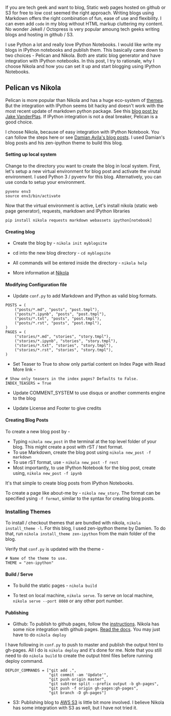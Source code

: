 <!--
.. title: Blogging with IPython Notebooks
.. slug: blogging-made-easy
.. date: 2014-10-01 15:08:31 UTC-07:00
.. tags: nikola, python, setup
.. link:
.. description: Blogging with IPython Notebooks
.. type: text
-->

If you are tech geek and want to blog, Static web pages hosted on github or S3 for free to low cost seemed the right approach.  Writing blogs using Markdown offers the right combination of fun, ease of use and flexibility.  I can even add `code` in my blog without HTML markup cluttering my content.  No wonder Jekell / Octopress is very popular amoung tech geeks writing blogs and hosting in github / S3.

I use Python a lot and really love IPython Notebooks.  I would like write my blogs in IPython notebooks and publish them.  This basically came down to two choices - Pelican and Nikola.  Both are static blog generator and have integration with IPython notebooks.  In this post, I try to rationale, why I choose Nikola and how you can set it up and start blogging using IPython Notebooks.

<!-- TEASER_END -->

## Pelican vs Nikola

Pelican is more popular than Nikola and has a huge eco-system of [themes](http://www.pelicanthemes.com/). But the integration with IPython seems bit hacky and doesn't work with the most recent update of markdown python package.  See this [blog post by Jake VanderPlas](http://jakevdp.github.io/blog/2013/12/05/static-interactive-widgets/).  If IPython integration is not a deal breaker, Pelican is a good choice.

I choose Nikola, because of easy integration with IPython Notebook.  You can follow the steps here or see [Damian Avila's blog posts](http://www.damian.oquanta.info/index.html).  I used Damian's blog posts and his zen-ipython theme to build this blog.

#### Setting up local system

Change to the directory you want to create the blog in local system.
First, let's setup a new virtual environment for blog post and activate the virutal environment.  I used Python 3 / pyvenv for this blog.  Alternatively, you can use conda to setup your environment.

```
pyvenv env3
source env3/bin/activate
```

Now that the virtual environment is active, Let's install nikola (static web page generator), requests, markdown and IPython libraries

```
pip install nikola requests markdown webassets ipython[notebook]
```

#### Creating blog

* Create the blog by - `nikola init myblogsite`

* cd into the new blog directory - `cd myblogsite`

* All commands will be entered inside the directory - `nikola help`

* More information at [Nikola](http://nikola.readthedocs.org/)


#### Modifying Configuration file

* Update `conf.py` to add Markdown and IPython as valid blog formats.
```
POSTS = (
    ("posts/*.md", "posts", "post.tmpl"),
    ("posts/*.ipynb", "posts", "post.tmpl"),
    ("posts/*.txt", "posts", "post.tmpl"),
    ("posts/*.rst", "posts", "post.tmpl"),
)
PAGES = (
    ("stories/*.md", "stories", "story.tmpl"),
    ("stories/*.ipynb", "stories", "story.tmpl"),
    ("stories/*.txt", "stories", "story.tmpl"),
    ("stories/*.rst", "stories", "story.tmpl"),
)
```

* Set Teaser to True to show only partial content on Index Page with Read More link -

```
# Show only teasers in the index pages? Defaults to False.
INDEX_TEASERS = True
```

* Update COMMENT_SYSTEM to use disqus or another comments engine to the blog

* Update License and Footer to give credits


#### Creating Blog Posts

To create a new blog post by -

* Typing `nikola new_post` in the terminal at the top level folder of your blog.  This might create a post with rST / text format.
* To use Markdown, create the blog post using `nikola new_post -f markdown`
* To use rST format, use - `nikola new_post -f rest`
* Most importantly, to use IPython Notebook for the blog post, create using, `nikola new_post -f ipynb`

It's that simple to create blog posts from IPython Notebooks.

To create a page like about-me by - `nikola new_story`.  The format can be specified ysing `-f format`, similar to the syntax for creating blog posts.


### Installing Themes

To install / checkout themes that are bundled with nikola,  `nikola install_theme -l`.  For this blog, I used zen-ipython theme by Damien.  To do that, run `nikola install_theme zen-ipython` from the main folder of the blog.

Verify that `conf.py` is updated with the theme -

```
# Name of the theme to use.
THEME = "zen-ipython"
```


#### Build / Serve

* To build the static pages - `nikola build`

* To test on local machine, `nikola serve`.  To serve on local machine, `nikola serve --port 8080` or any other port number.

#### Publishing

* Github: To publish to github pages, follow the [instructions](https://pages.github.com/). Nikola has some nice integration with github pages.  [Read the docs](http://nikola.readthedocs.org/en/latest/).  You may just have to do `nikola deploy`

I have following in `conf.py` to push to master and publish the output html to gh-pages.  All I do is `nikola deploy` and it's done for me.  Note that you still need to do `nikola build` to create the output html files before running deploy command.

```
DEPLOY_COMMANDS = ["git add .",
                   "git commit -am 'Update'",
                   "git push origin master",
                   "git subtree split --prefix output -b gh-pages",
                   "git push -f origin gh-pages:gh-pages",
                   "git branch -D gh-pages"]
```


* S3: Publishing blog to [AWS S3](http://docs.aws.amazon.com/AmazonS3/latest/dev/WebsiteHosting.html) is little bit more involved.  I believe Nikola has some integration with S3 as well, but I have not tried it.



